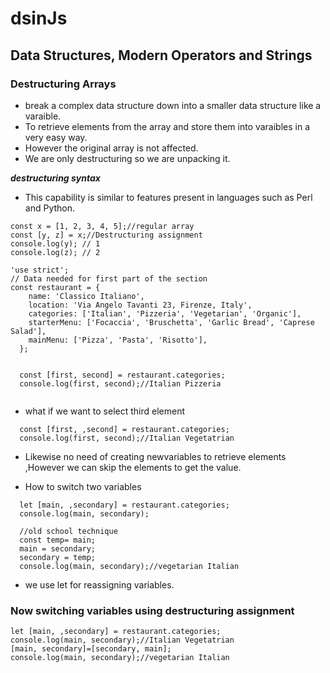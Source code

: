 # dsinJs
## Data Structures, Modern Operators and Strings
### Destructuring Arrays
- break a complex data structure down into a smaller data structure like a varaible.
- To retrieve elements from the array and store them into varaibles in a very easy way.
- However the original array is not affected.
- We are only destructuring so we are unpacking it.

***destructuring syntax***
- This capability is similar to features present in languages such as Perl and Python.
```
const x = [1, 2, 3, 4, 5];//regular array
const [y, z] = x;//Destructuring assignment
console.log(y); // 1
console.log(z); // 2

```
```
'use strict';
// Data needed for first part of the section
const restaurant = {
    name: 'Classico Italiano',
    location: 'Via Angelo Tavanti 23, Firenze, Italy',
    categories: ['Italian', 'Pizzeria', 'Vegetarian', 'Organic'],
    starterMenu: ['Focaccia', 'Bruschetta', 'Garlic Bread', 'Caprese Salad'],
    mainMenu: ['Pizza', 'Pasta', 'Risotto'],
  };


  const [first, second] = restaurant.categories;
  console.log(first, second);//Italian Pizzeria
  
  ```
- what if we want to select third element
```
  const [first, ,second] = restaurant.categories;
  console.log(first, second);//Italian Vegetatrian

```
- Likewise no need of creating newvariables to retrieve elements ,However we can skip the elements to get the value.

- How to switch two variables
```
  let [main, ,secondary] = restaurant.categories;
  console.log(main, secondary);

  //old school technique
  const temp= main;
  main = secondary;
  secondary = temp;
  console.log(main, secondary);//vegetarian Italian

  ```
  - we use let for reassigning variables.
  ### Now switching variables using destructuring assignment
  ```
  let [main, ,secondary] = restaurant.categories;
  console.log(main, secondary);//Italian Vegetatrian
  [main, secondary]=[secondary, main];
  console.log(main, secondary);//vegetarian Italian

  ```

